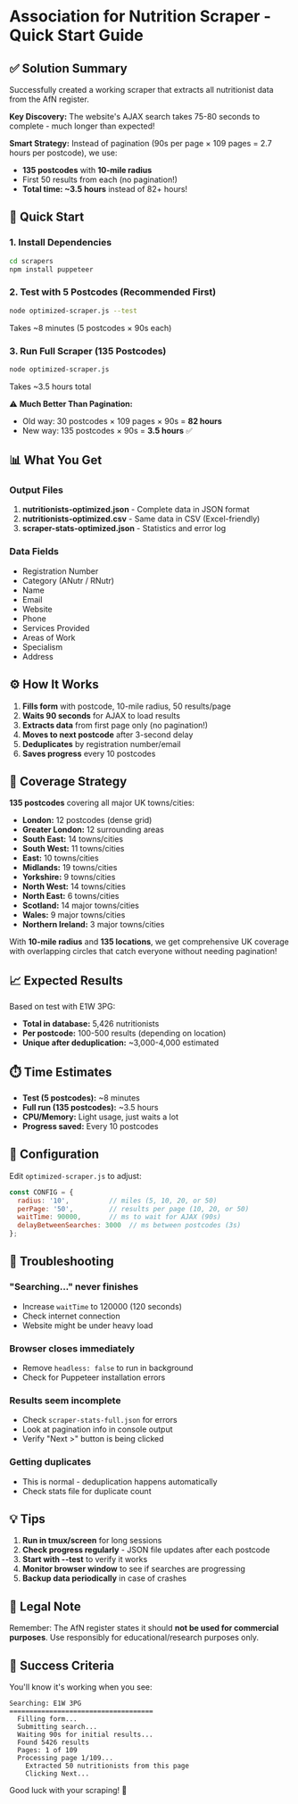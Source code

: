 # Association for Nutrition Scraper - Quick Start Guide

## ✅ Solution Summary

Successfully created a working scraper that extracts all nutritionist data from the AfN register.

**Key Discovery:** The website's AJAX search takes 75-80 seconds to complete - much longer than expected!

**Smart Strategy:** Instead of pagination (90s per page × 109 pages = 2.7 hours per postcode), we use:
- **135 postcodes** with **10-mile radius**
- First 50 results from each (no pagination!)
- **Total time: ~3.5 hours** instead of 82+ hours!

## 🚀 Quick Start

### 1. Install Dependencies
```bash
cd scrapers
npm install puppeteer
```

### 2. Test with 5 Postcodes (Recommended First)
```bash
node optimized-scraper.js --test
```
Takes ~8 minutes (5 postcodes × 90s each)

### 3. Run Full Scraper (135 Postcodes)
```bash
node optimized-scraper.js
```
Takes ~3.5 hours total

⚠️ **Much Better Than Pagination:**
- Old way: 30 postcodes × 109 pages × 90s = **82 hours**
- New way: 135 postcodes × 90s = **3.5 hours** ✅

## 📊 What You Get

### Output Files
1. **nutritionists-optimized.json** - Complete data in JSON format
2. **nutritionists-optimized.csv** - Same data in CSV (Excel-friendly)
3. **scraper-stats-optimized.json** - Statistics and error log

### Data Fields
- Registration Number
- Category (ANutr / RNutr)
- Name
- Email
- Website
- Phone
- Services Provided
- Areas of Work
- Specialism
- Address

## ⚙️ How It Works

1. **Fills form** with postcode, 10-mile radius, 50 results/page
2. **Waits 90 seconds** for AJAX to load results
3. **Extracts data** from first page only (no pagination!)
4. **Moves to next postcode** after 3-second delay
5. **Deduplicates** by registration number/email
6. **Saves progress** every 10 postcodes

## 🎯 Coverage Strategy

**135 postcodes** covering all major UK towns/cities:
- **London:** 12 postcodes (dense grid)
- **Greater London:** 12 surrounding areas
- **South East:** 14 towns/cities
- **South West:** 11 towns/cities
- **East:** 10 towns/cities
- **Midlands:** 19 towns/cities
- **Yorkshire:** 9 towns/cities
- **North West:** 14 towns/cities
- **North East:** 6 towns/cities
- **Scotland:** 14 major towns/cities
- **Wales:** 9 major towns/cities
- **Northern Ireland:** 3 major towns/cities

With **10-mile radius** and **135 locations**, we get comprehensive UK coverage with overlapping circles that catch everyone without needing pagination!

## 📈 Expected Results

Based on test with E1W 3PG:
- **Total in database:** 5,426 nutritionists
- **Per postcode:** 100-500 results (depending on location)
- **Unique after deduplication:** ~3,000-4,000 estimated

## ⏱️ Time Estimates

- **Test (5 postcodes):** ~8 minutes
- **Full run (135 postcodes):** ~3.5 hours
- **CPU/Memory:** Light usage, just waits a lot
- **Progress saved:** Every 10 postcodes

## 🔧 Configuration

Edit `optimized-scraper.js` to adjust:

```javascript
const CONFIG = {
  radius: '10',          // miles (5, 10, 20, or 50)
  perPage: '50',         // results per page (10, 20, or 50)
  waitTime: 90000,       // ms to wait for AJAX (90s)
  delayBetweenSearches: 3000  // ms between postcodes (3s)
};
```

## 🐛 Troubleshooting

### "Searching..." never finishes
- Increase `waitTime` to 120000 (120 seconds)
- Check internet connection
- Website might be under heavy load

### Browser closes immediately
- Remove `headless: false` to run in background
- Check for Puppeteer installation errors

### Results seem incomplete
- Check `scraper-stats-full.json` for errors
- Look at pagination info in console output
- Verify "Next >" button is being clicked

### Getting duplicates
- This is normal - deduplication happens automatically
- Check stats file for duplicate count

## 💡 Tips

1. **Run in tmux/screen** for long sessions
2. **Check progress regularly** - JSON file updates after each postcode
3. **Start with --test** to verify it works
4. **Monitor browser window** to see if searches are progressing
5. **Backup data periodically** in case of crashes

## 📝 Legal Note

Remember: The AfN register states it should **not be used for commercial purposes**. Use responsibly for educational/research purposes only.

## 🎉 Success Criteria

You'll know it's working when you see:
```
Searching: E1W 3PG
====================================
  Filling form...
  Submitting search...
  Waiting 90s for initial results...
  Found 5426 results
  Pages: 1 of 109
  Processing page 1/109...
    Extracted 50 nutritionists from this page
    Clicking Next...
```

Good luck with your scraping! 🚀
